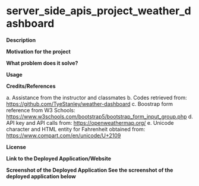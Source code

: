 # server_side_apis_project_weather_dashboard

**Description**

**Motivation for the project**

**What problem does it solve?**

**Usage**

**Credits/References**

a. Assistance from the instructor and classmates
b. Codes retrieved from: https://github.com/TyeStanley/weather-dashboard
c. Boostrap form reference from W3 Schools: https://www.w3schools.com/bootstrap5/bootstrap_form_input_group.php
d. API key and API calls from: https://openweathermap.org/
e. Unicode character and HTML entity for Fahrenheit obtained from: https://www.compart.com/en/unicode/U+2109 



**License**

**Link to the Deployed Application/Website**

**Screenshot of the Deployed Application See the screenshot of the deployed application below**
